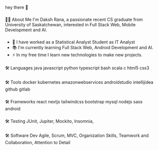 ###
hey there 👋

###
👩‍💻 About Me
I'm Daksh Rana, a passionate recent CS graduate from University of Saskatchewan, interested in Full Stack Web, Mobile Development and AI.
###
- 🔭 I have worked as a Statistical Analyst Student as IT Analyst
- 📚 I'm currently learning Full Stack Web, Android Development and AI.
- ⚡ In my free time I learn new technologies to make new projects.
####
🛠 Languages
java  javascript  python   typescript  bash   scala   c   html5   css3 
###
🛠 Tools
docker   kubernetes   amazonwebservices  androidstudio   intellijidea   github   gitlab 
###
🛠 Frameworks
react   nextjs   tailwindcss   bootstrap   mysql   nodejs   sass   android 
###
🛠 Testing
JUnit, Jupiter, Mockito, Insomnia,
###
🛠 Software Dev
Agile, Scrum, MVC, Organization Skills, Teamwork and Collaboration, Attention to Detail
